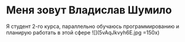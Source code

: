 # Меня зовут Владислав Шумило
Я студент 2-го курса, параллельно обучаюсь программированию и планирую работать в этой сфере
![](5vAqJkvyh6E.jpg =150x)